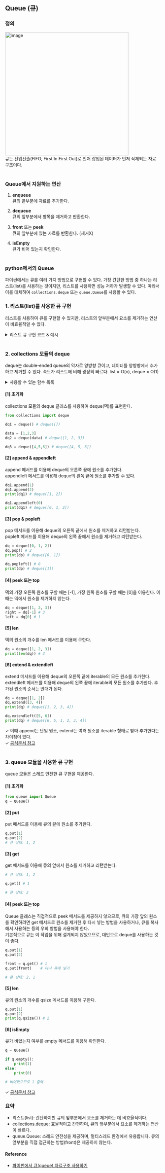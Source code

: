 ## Queue (큐)
### 정의
<img width="400" alt="image" src="https://github.com/ghi512/ghi-log/assets/77954741/52c67361-5fc8-4f57-bd14-504190110b6f"><br>
큐는 선입선출(FIFO, First In First Out)로 먼저 삽입된 데이터가 먼저 삭제되는 자료 구조이다.
<br><br>

### Queue에서 지원하는 연산
1. **enqueue** <br>
큐의 끝부분에 자료를 추가한다.<br>

2. **dequeue** <br>
큐의 앞부분에서 항목을 제거하고 반환한다.<br>

3. **front** 또는 **peek** <br>
큐의 앞부분에 있는 자료를 반환한다. (제거X)

4. **isEmpty**<br>
큐가 비어 있는지 확인한다. <br><br>


### python에서의 Queue
파이썬에서는 큐를 여러 가지 방법으로 구현할 수 있다. 가장 간단한 방법 중 하나는 리스트(list)를 사용하는 것이지만, 리스트를 사용하면 성능 저하가 발생할 수 있다. 따라서 이를 대체하여 ```collections.deque``` 또는 ```queue.Queue```를 사용할 수 있다.<br>


### 1. 리스트(list)를 사용한 큐 구현
리스트를 사용하여 큐를 구현할 수 있지만, 리스트의 앞부분에서 요소를 제거하는 연산이 비효율적일 수 있다.

<details>
<summary>리스트 큐 구현 코드 & 예시</summary>

```python
class ListQueue:
    def __init__(self):
        self.items = []

    def isEmpty(self):
        return len(self.items) == 0

    def enqueue(self, item):
        self.items.append(item)

    def dequeue(self):
        if not self.isEmpty():
            return self.items.pop(0)
        else:
            raise IndexError("dequeue from empty queue")

    def front(self):
        if not self.isEmpty():
            return self.items[0]
        else:
            raise IndexError("front from empty queue")

    def size(self):
        return len(self.items)
```
```python
q = ListQueue()
q.enqueue(1)
q.enqueue(2)
q.enqueue(3)
print(q.dequeue())  # 출력: 1
print(q.front())    # 출력: 2
print(q.size())     # 출력: 2
```
</details>
<br>

### 2. collections 모듈의 deque
deque는 double-ended queue의 약자로 양방향 큐이고, 데이터를 양방향에서 추가하고 제거할 수 있다. 속도가 리스트에 비해 굉장히 빠르다. list = O(n), deque = O(1)<br>
<details>
<summary>사용할 수 있는 함수 목록</summary>

- append
- appendleft
- clear
- copy
- count
- extend
- extendleft
- index
- insert
- maxlen
- pop
- popleft
- remove
- reverse
- rotate
</details>

#### [1] 초기화
collections 모듈의 deque 클래스를 사용하여 deque(덱)를 표현한다.

```python
from collections import deque

dq1 = deque() # deque([])

data = [1,2,3]
dq2 = deque(data) # deque([1, 2, 3])

dq3 = deque([4,5,6]) # deque([4, 5, 6])
```

#### [2] append & appendleft
append 메서드를 이용해 deque의 오른쪽 끝에 원소를 추가한다. <br>
appendleft 메서드를 이용해 deque의 왼쪽 끝에 원소를 추가할 수 있다. <br>

```python
dq1.append(1)
dq1.append(2)
print(dq1) # deque([1, 2])

dq1.appendleft(0)
print(dq1) # deque([0, 1, 2])
```

#### [3] pop & popleft
pop 메서드를 이용해 deque의 오른쪽 끝에서 원소를 제거하고 리턴받는다.<br>
popleft 메서드를 이용해 deque의 왼쪽 끝에서 원소를 제거하고 리턴받는다.<br>

```python
dq = deque([0, 1, 2])
dq.pop() # 2
print(dp) # deque([0, 1])

dq.popleft() # 0
print(dp) # deque([1])
```

#### [4] peek 또는 top
덱의 가장 오른쪽 원소를 구할 때는 [-1], 가장 왼쪽 원소를 구할 때는 [0]을 이용한다. 이때는 덱에서 원소를 제거하지 않는다.

```python
dq = deque([1, 2, 3])
right = dq[-1] # 3
left = dq[0] # 1
```

#### [5] len
덱의 원소의 개수를 len 메서드를 이용해 구한다.

```python
dq = deque([1, 2, 3])
print(len(dq)) # 3
```

#### [6] extend & extendleft
extend 메서드를 이용해 deque의 오른쪽 끝에 iterable의 모든 원소를 추가한다.<br>
extendleft 메서드를 이용해 deque의 왼쪽 끝에 iterable의 모든 원소를 추가한다. 추가된 원소의 순서는 반대가 된다.

```python
dq = deque([1, 2])
dq.extend([3, 4])
print(dq) # deque([1, 2, 3, 4])

dq.extendleft([5, 6])
print(dq) # deque([6, 5, 1, 2, 3, 4])
```
✓ 이때 append는 단일 원소, extend는 여러 원소를 iterable 형태로 받아 추가한다는 차이점이 있다.<br>
✓ [공식문서 참고](https://docs.python.org/3/library/collections.html#collections.deque)
<br><br>


### 3. queue 모듈을 사용한 큐 구현
queue 모듈은 스레드 안전한 큐 구현을 제공한다.

#### [1] 초기화
```python
from queue import Queue
q = Queue()
```

#### [2] put
put 메서드를 이용해 큐의 끝에 원소를 추가한다.
```python
q.put(1)
q.put(2)
# 큐 상태: 1, 2
```

#### [3] get
get 메서드를 이용해 큐의 앞에서 원소를 제거하고 리턴받는다.
```python
# 큐 상태: 1, 2

q.get() # 1

# 큐 상태: 2
```

#### [4] peek 또는 top
Queue 클래스는 직접적으로 peek 메서드를 제공하지 않으므로, 큐의 가장 앞의 원소를 확인하려면 get 메서드로 원소를 제거한 후 다시 넣는 방법을 사용하거나, 큐를 복사해서 사용하는 등의 우회 방법을 사용해야 한다. <br>
기본적으로 큐는 이 작업을 위해 설계되지 않았으므로, 대안으로 deque를 사용하는 것이 좋다.
```python
q.put(1)
q.put(2)

front = q.get() # 1
q.put(front)    # 다시 큐에 넣기

# 큐 상태: 2, 1
```

#### [5] len
큐의 원소의 개수를 qsize 메서드를 이용해 구한다.
```python
q.put(1)
q.put(2)
print(q.qsize()) # 2
```

#### [6] isEmpty
큐가 비었는지 여부를 empty 메서드를 이용해 확인한다.

```python
q = Queue()

if q.empty():
    print(1)
else:
    print(0)

# 비어있으므로 1 출력
```

✓ [공식문서 참고](https://docs.python.org/3/library/queue.html)
<br>

### 요약
- 리스트(list): 간단하지만 큐의 앞부분에서 요소를 제거하는 데 비효율적이다.
- collections.deque: 효율적이고 간편하며, 큐의 앞부분에서 요소를 제거하는 연산이 빠르다.
- queue.Queue: 스레드 안전성을 제공하며, 멀티스레드 환경에서 유용합니다. 큐의 앞부분을 직접 접근하는 방법(front)은 제공하지 않는다.

#### Reference
- [파이썬에서 큐(queue) 자료구조 사용하기](https://www.daleseo.com/python-queue/)